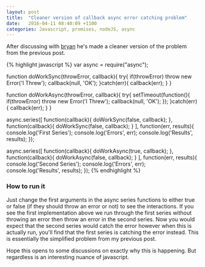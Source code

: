 ```yaml
---
layout: post
title:  "Cleaner version of callback async error catching problem"
date:   2016-04-11 08:40:09 +1100
categories: Javascript, promises, nodeJS, async
---
```


After discussing with <a href="https://gist.github.com/bryanwood/">bryan</a> he's made a cleaner version of the problem from the previous post.

{% highlight javascript %}
var async = require("async");

function doWorkSync(throwError, callback){
    try{
        if(throwError) throw new Error('I Threw');
        callback(null, 'OK');
    }catch(err){
        callback(err);
    }
}

function doWorkAsync(throwError, callback){
    try{
    setTimeout(function(){
        if(throwError) throw new Error('I Threw');
        callback(null, 'OK');
    });
    }catch(err){
        callback(err);
    }
}

async.series([
   function(callback){
       doWorkSync(false, callback);
   },
   function(callback){
       doWorkSync(false, callback);
   }
], function(err, results){
    console.log('First Series');
    console.log('Errors', err);
    console.log('Results', results);
});

async.series([
   function(callback){
       doWorkAsync(true, callback);
   },
   function(callback){
       doWorkAsync(false, callback);
   }
], function(err, results){
    console.log('Second Series');
    console.log('Errors', err);
    console.log('Results', results);
});
{% endhighlight %}

<h3>How to run it</h3>

Just change the first arguments in the async series functions to either true or false (if they should throw an error or not) to see the interactions. If you see the first implementation above we run through the first series without throwing an error then throw an error in the second series. Now you would expect that the second series would catch the error however when this is actually run, you'll find that the first series is catching the error instead. This is essentially the simplified problem from my previous post. 


Hope this opens to some discussions on exactly why this is happening. But regardless is an interesting nuance of javascript. 